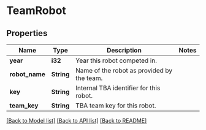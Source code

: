 # TeamRobot

## Properties

Name | Type | Description | Notes
------------ | ------------- | ------------- | -------------
**year** | **i32** | Year this robot competed in. | 
**robot_name** | **String** | Name of the robot as provided by the team. | 
**key** | **String** | Internal TBA identifier for this robot. | 
**team_key** | **String** | TBA team key for this robot. | 

[[Back to Model list]](../README.md#documentation-for-models) [[Back to API list]](../README.md#documentation-for-api-endpoints) [[Back to README]](../README.md)


